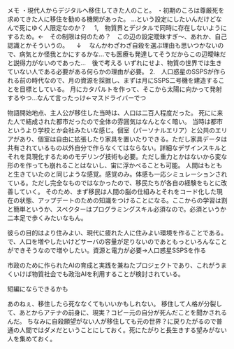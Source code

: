 メモ
・現代人からデジタルへ移住してきた人のこと。
・初期のころは尊厳死を求めてきた人に移住を勧める機関があった。
     …という設定にしたいんだけどなんで死にゆく人限定なのか？　
     1,　物質界とデジタルで同時に存在しないようにするため。←　その制限は何のため？　この辺の設定曖昧すぎ～、あれか、自己認識とかそういうの。
　↓
　なんかわざわざ自殺を選ぶ理由も思いつかないので、病気とか怪我とかにするかな…でも医療も発達してそうだからこの辺曖昧だと説得力がないのであった…　後で考える
いずれにせよ、物質の世界では生きていない人である必要がある何らかの理由が必要。
     2.　人口惑星のSSPSが作られる前の時代なので、月の資源を採掘し、まずは月にSSPS二号機を建造することを目標としている。
     月にカタパルトを作って、そこから太陽に向かって発射するやつ…なんて言ったっけ←マスドライバーでつ



物語開始地点、主人公が移住した当時は、人口は二百人程度だった。
死にに来た人で結成された都市だったので全体の雰囲気はなんとなく暗い。
当時は都市というより学校とか会社みたいな感じ。個室（パーソナルエリア）と公共のエリアがあり、個室は自由に拡張したり家具を置いたりできる。ただし家具データは共有されているもの以外自分で作らなくてはならない。詳細なデザインスキルとそれを具現化するためのモデリング技術も必要。ただし重力とかはないから変な形のを作っても崩れることはないし、宙に浮かべることも可能。
人間はもともと生きていたのと同じような感覚。感覚のみ。体感も一応シミュレーションされている。ただし完全なものではなかったので、移民たちが各自の経験をもとに改善していく。
そのため、まず移民は人間の脳の仕組みとそれをコード化した現在の状態、アップデートのための知識をつけることになる。ここからの学習は割と簡単というか、スペクターはプログラミングスキル必須なので。必須というか二本足で歩くみたいなもん。


彼らの目的はより住みよい、現代に疲れた人に住みよい環境を作ることである。で、人口を増やしたいけどサーバの容量が足りないのであともっといろんなことができそうなので増やしたい。資源と電力が必要→人口惑星SSPSを作る

市政のために作られたAIの育成と実践を兼ねたプロジェクトであり、これがうまくいけば物質社会でも政治AIを利用することが検討されている。


短編にならできるかも

あのねぇ、移住したら死ななくてもいいかもしれない。
移住して人格が分裂して、あとからアテナの前身に、現実？コピー元の自分が死んだことを聞かされるんだ。
ちなみに自殺願望がない人が移住しても元の世界？に戻りたがるので普通の人間ではダメだということにしておく。死にたがりと長生きする望みがない人を集めておく。